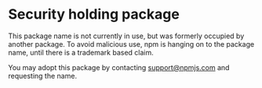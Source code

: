 # Security holding package

This package name is not currently in use, but was formerly occupied
by another package. To avoid malicious use, npm is hanging on to the
package name, until there is a trademark based claim.

You may adopt this package by contacting support@npmjs.com and
requesting the name.
